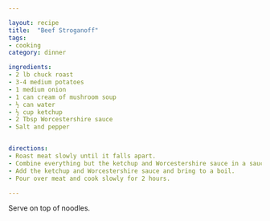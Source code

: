 ```yaml
---

layout: recipe
title:  "Beef Stroganoff"
tags: 
- cooking
category: dinner

ingredients:
- 2 lb chuck roast
- 3-4 medium potatoes
- 1 medium onion
- 1 can cream of mushroom soup
- ½ can water
- ½ cup ketchup
- 2 Tbsp Worcestershire sauce
- Salt and pepper


directions:
- Roast meat slowly until it falls apart. 
- Combine everything but the ketchup and Worcestershire sauce in a saucepan and simmer for 15 minutes. 
- Add the ketchup and Worcestershire sauce and bring to a boil. 
- Pour over meat and cook slowly for 2 hours.

---
```


Serve on top of noodles.